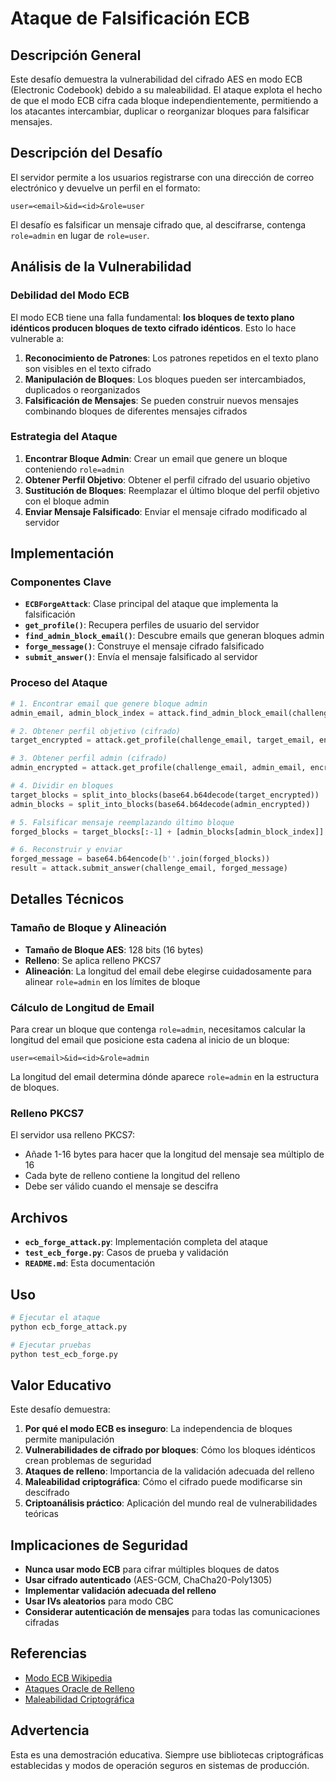 # Ataque de Falsificación ECB

## Descripción General

Este desafío demuestra la vulnerabilidad del cifrado AES en modo ECB (Electronic Codebook) debido a su maleabilidad. El ataque explota el hecho de que el modo ECB cifra cada bloque independientemente, permitiendo a los atacantes intercambiar, duplicar o reorganizar bloques para falsificar mensajes.

## Descripción del Desafío

El servidor permite a los usuarios registrarse con una dirección de correo electrónico y devuelve un perfil en el formato:
```
user=<email>&id=<id>&role=user
```

El desafío es falsificar un mensaje cifrado que, al descifrarse, contenga `role=admin` en lugar de `role=user`.

## Análisis de la Vulnerabilidad

### Debilidad del Modo ECB

El modo ECB tiene una falla fundamental: **los bloques de texto plano idénticos producen bloques de texto cifrado idénticos**. Esto lo hace vulnerable a:

1. **Reconocimiento de Patrones**: Los patrones repetidos en el texto plano son visibles en el texto cifrado
2. **Manipulación de Bloques**: Los bloques pueden ser intercambiados, duplicados o reorganizados
3. **Falsificación de Mensajes**: Se pueden construir nuevos mensajes combinando bloques de diferentes mensajes cifrados

### Estrategia del Ataque

1. **Encontrar Bloque Admin**: Crear un email que genere un bloque conteniendo `role=admin`
2. **Obtener Perfil Objetivo**: Obtener el perfil cifrado del usuario objetivo
3. **Sustitución de Bloques**: Reemplazar el último bloque del perfil objetivo con el bloque admin
4. **Enviar Mensaje Falsificado**: Enviar el mensaje cifrado modificado al servidor

## Implementación

### Componentes Clave

- **`ECBForgeAttack`**: Clase principal del ataque que implementa la falsificación
- **`get_profile()`**: Recupera perfiles de usuario del servidor
- **`find_admin_block_email()`**: Descubre emails que generan bloques admin
- **`forge_message()`**: Construye el mensaje cifrado falsificado
- **`submit_answer()`**: Envía el mensaje falsificado al servidor

### Proceso del Ataque

```python
# 1. Encontrar email que genere bloque admin
admin_email, admin_block_index = attack.find_admin_block_email(challenge_email)

# 2. Obtener perfil objetivo (cifrado)
target_encrypted = attack.get_profile(challenge_email, target_email, encrypted=True)

# 3. Obtener perfil admin (cifrado)
admin_encrypted = attack.get_profile(challenge_email, admin_email, encrypted=True)

# 4. Dividir en bloques
target_blocks = split_into_blocks(base64.b64decode(target_encrypted))
admin_blocks = split_into_blocks(base64.b64decode(admin_encrypted))

# 5. Falsificar mensaje reemplazando último bloque
forged_blocks = target_blocks[:-1] + [admin_blocks[admin_block_index]]

# 6. Reconstruir y enviar
forged_message = base64.b64encode(b''.join(forged_blocks))
result = attack.submit_answer(challenge_email, forged_message)
```

## Detalles Técnicos

### Tamaño de Bloque y Alineación

- **Tamaño de Bloque AES**: 128 bits (16 bytes)
- **Relleno**: Se aplica relleno PKCS7
- **Alineación**: La longitud del email debe elegirse cuidadosamente para alinear `role=admin` en los límites de bloque

### Cálculo de Longitud de Email

Para crear un bloque que contenga `role=admin`, necesitamos calcular la longitud del email que posicione esta cadena al inicio de un bloque:

```
user=<email>&id=<id>&role=admin
```

La longitud del email determina dónde aparece `role=admin` en la estructura de bloques.

### Relleno PKCS7

El servidor usa relleno PKCS7:
- Añade 1-16 bytes para hacer que la longitud del mensaje sea múltiplo de 16
- Cada byte de relleno contiene la longitud del relleno
- Debe ser válido cuando el mensaje se descifra

## Archivos

- **`ecb_forge_attack.py`**: Implementación completa del ataque
- **`test_ecb_forge.py`**: Casos de prueba y validación
- **`README.md`**: Esta documentación

## Uso

```bash
# Ejecutar el ataque
python ecb_forge_attack.py

# Ejecutar pruebas
python test_ecb_forge.py
```

## Valor Educativo

Este desafío demuestra:

1. **Por qué el modo ECB es inseguro**: La independencia de bloques permite manipulación
2. **Vulnerabilidades de cifrado por bloques**: Cómo los bloques idénticos crean problemas de seguridad
3. **Ataques de relleno**: Importancia de la validación adecuada del relleno
4. **Maleabilidad criptográfica**: Cómo el cifrado puede modificarse sin descifrado
5. **Criptoanálisis práctico**: Aplicación del mundo real de vulnerabilidades teóricas

## Implicaciones de Seguridad

- **Nunca usar modo ECB** para cifrar múltiples bloques de datos
- **Usar cifrado autenticado** (AES-GCM, ChaCha20-Poly1305)
- **Implementar validación adecuada del relleno**
- **Usar IVs aleatorios** para modo CBC
- **Considerar autenticación de mensajes** para todas las comunicaciones cifradas

## Referencias

- [Modo ECB Wikipedia](https://en.wikipedia.org/wiki/Block_cipher_mode_of_operation#ECB)
- [Ataques Oracle de Relleno](https://en.wikipedia.org/wiki/Padding_oracle_attack)
- [Maleabilidad Criptográfica](https://en.wikipedia.org/wiki/Malleability_(cryptography))

## Advertencia

Esta es una demostración educativa. Siempre use bibliotecas criptográficas establecidas y modos de operación seguros en sistemas de producción.
